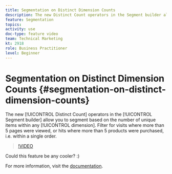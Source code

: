 ```yaml
---
title: Segmentation on Distinct Dimension Counts
description: The new Distinct Count operators in the Segment builder allow you to segment based on the number of unique items within any dimension. Filter for visits where more than 5 pages were viewed, or hits where more than 5 products were purchased, i.e. within a single order.
feature: Segmentation
topics: 
activity: use
doc-type: feature video
team: Technical Marketing
kt: 2918
role: Business Practitioner
level: Beginner
---
```


# Segmentation on Distinct Dimension Counts {#segmentation-on-distinct-dimension-counts}

The new [!UICONTROL Distinct Count] operators in the [!UICONTROL Segment builder] allow you to segment based on the number of unique items within any [!UICONTROL dimension]. Filter for visits where more than 5 pages were viewed, or hits where more than 5 products were purchased, i.e. within a single order.

>[!VIDEO](https://video.tv.adobe.com/v/27257/?quality=9)

Could this feature be any cooler? :)

For more information, visit the [documentation](https://marketing.adobe.com/resources/help/en_US/analytics/segment/seg_operators.html).
